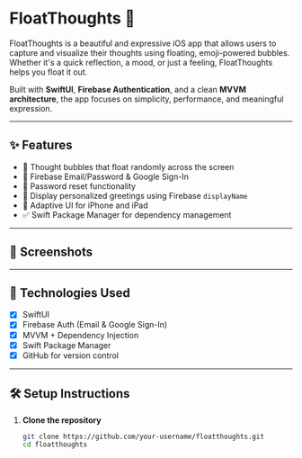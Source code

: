 # FloatThoughts 💭

FloatThoughts is a beautiful and expressive iOS app that allows users to capture and visualize their thoughts using floating, emoji-powered bubbles. Whether it's a quick reflection, a mood, or just a feeling, FloatThoughts helps you float it out.

Built with **SwiftUI**, **Firebase Authentication**, and a clean **MVVM architecture**, the app focuses on simplicity, performance, and meaningful expression.

---

## ✨ Features

- 🎈 Thought bubbles that float randomly across the screen
- 🔐 Firebase Email/Password & Google Sign-In
- 🔄 Password reset functionality
- 🧠 Display personalized greetings using Firebase `displayName`
- 📱 Adaptive UI for iPhone and iPad
- ✅ Swift Package Manager for dependency management

---

## 📸 Screenshots



---

## 🚀 Technologies Used

- [x] SwiftUI
- [x] Firebase Auth (Email & Google Sign-In)
- [x] MVVM + Dependency Injection
- [x] Swift Package Manager
- [x] GitHub for version control

---

## 🛠 Setup Instructions

1. **Clone the repository**  
   ```bash
   git clone https://github.com/your-username/floatthoughts.git
   cd floatthoughts

